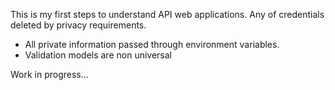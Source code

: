 This is my first steps to understand API web applications.
Any of credentials deleted by privacy requirements.

* All private information passed through environment variables.
* Validation models are non universal

Work in progress...
